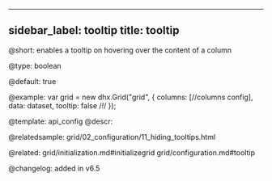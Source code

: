 
---
sidebar_label: tooltip
title: tooltip
---          

@short: enables a tooltip on hovering over the content of a column


@type: boolean


@default: true

@example: 
var grid = new dhx.Grid("grid", {
	columns: [//columns config],
	data: dataset,
	tooltip: false /*!*/
});


@template:	api_config
@descr: 


@relatedsample: grid/02_configuration/11_hiding_tooltips.html



@related: grid/initialization.md#initializegrid
grid/configuration.md#tooltip

@changelog: added in v6.5

